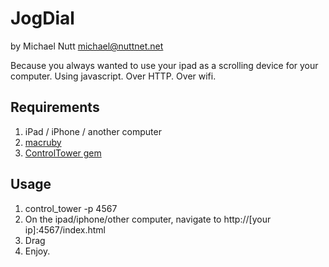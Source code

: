 JogDial
=======
by Michael Nutt <michael@nuttnet.net>

Because you always wanted to use your ipad as a scrolling device for your computer.  Using javascript.  Over HTTP.  Over wifi.

Requirements
------------
1. iPad / iPhone / another computer
2. [macruby](http://macruby.org)
3. [ControlTower gem](http://github.com/MacRuby/ControlTower)

Usage
-----
1. control_tower -p 4567
2. On the ipad/iphone/other computer, navigate to http://[your ip]:4567/index.html
3. Drag
4. Enjoy.
